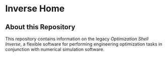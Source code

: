 # Inverse Home

## About this Repository

This repository contains information on the legacy *Optimization Shell Inverse*, a flexible software for performing engineering optimization tasks in conjunction with numerical simulation software.
